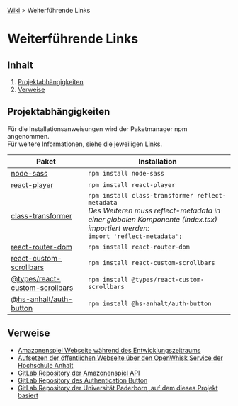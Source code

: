[Wiki](README.md) > Weiterführende Links

# Weiterführende Links

## Inhalt

1. [Projektabhängigkeiten](#projektabhängigkeiten)
2. [Verweise](#verweise)

## Projektabhängigkeiten

Für die Installationsanweisungen wird der Paketmanager npm angenommen.  
Für weitere Informationen, siehe die jeweiligen Links.

| Paket | Installation |
| ------ | ------ |
| [node-sass](https://www.npmjs.com/package/node-sass) | `npm install node-sass` |
| [react-player](https://www.npmjs.com/package/react-player) | `npm install react-player` |
| [class-transformer](https://www.npmjs.com/package/class-transformer) | `npm install class-transformer reflect-metadata`<br>_Des Weiteren muss reflect-metadata in einer globalen Komponente (index.tsx) importiert werden:_<br>`import 'reflect-metadata';` |
| [react-router-dom](https://www.npmjs.com/package/react-router-dom) | `npm install react-router-dom` |
| [react-custom-scrollbars](https://www.npmjs.com/package/react-custom-scrollbars) | `npm install react-custom-scrollbars` |
| [@types/react-custom-scrollbars](https://www.npmjs.com/package/@types/react-custom-scrollbars) | `npm install @types/react-custom-scrollbars` |
| [@hs-anhalt/auth-button](https://www.npmjs.com/package/@hs-anhalt/auth-button) | `npm install @hs-anhalt/auth-button` |

## Verweise

- [Amazonenspiel Webseite während des Entwicklungszeitraums](https://webengineering.ins.hs-anhalt.de:40443/api/v1/web/whisk.system/911_master/website/)
- [Aufsetzen der öffentlichen Webseite über den OpenWhisk Service der Hochschule Anhalt](https://gitlab.hs-anhalt.de/gitlab-integration/userdocumentation/-/blob/master/web-action/Node-Web-Programm.md)
- [GitLab Repository der Amazonenspiel API](https://gitlab.hs-anhalt.de/zwischenprojekte/game-of-the-amazons-service)
- [GitLab Repository des Authentication Button](https://gitlab.hs-anhalt.de/zwischenprojekte/authentication-button)
- [GitLab Repository der Universität Paderborn, auf dem dieses Projekt basiert](https://github.com/dice-group/Amazons/wiki)
